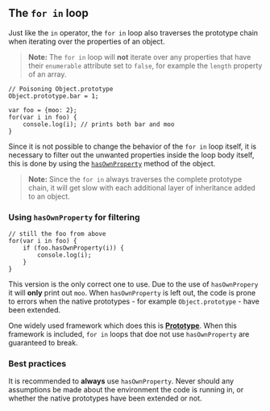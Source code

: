 ## The `for in` loop

Just like the `in` operator, the `for in` loop also traverses the prototype
chain when iterating over the properties of an object.

> **Note:** The `for in` loop will **not** iterate over any properties that 
> have their `enumerable` attribute set to `false`, for example the `length` 
> property of an array.
    
    // Poisoning Object.prototype
    Object.prototype.bar = 1;

    var foo = {moo: 2};
    for(var i in foo) {
        console.log(i); // prints both bar and moo
    }

Since it is not possible to change the behavior of the `for in` loop itself, it
is necessary to filter out the unwanted properties inside the loop body itself, 
this is done by using the [`hasOwnProperty`](#hasownproperty) method of the 
object. 

> **Note:** Since the `for in` always traverses the complete prototype chain, it
> will get slow with each additional layer of inheritance added to an object.

### Using `hasOwnProperty` for filtering

    // still the foo from above
    for(var i in foo) {
        if (foo.hasOwnProperty(i)) {
            console.log(i);
        }
    }

This version is the only correct one to use. Due to the use of `hasOwnPropery` it
will **only** print out `moo`. When `hasOwnProperty` is left out, the code is 
prone to errors when the native prototypes - for example `Object.prototype` - 
have been extended.

One widely used framework which does this is [**Prototype**][1]. When this 
framework is included, `for in` loops that doe not use `hasOwnProperty` are 
guaranteed to break.

### Best practices

It is recommended to **always** use `hasOwnProperty`. Never should any 
assumptions be made about the environment the code is running in, or whether the 
native prototypes have been extended or not. 

[1]: http://www.prototypejs.org/

